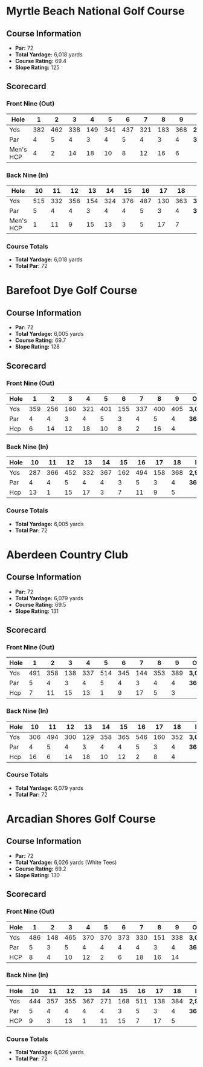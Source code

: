 # Myrtle Beach National Golf Course

## Course Information
- **Par:** 72
- **Total Yardage:** 6,018 yards
- **Course Rating:** 69.4
- **Slope Rating:** 125

## Scorecard

### Front Nine (Out)
| Hole     | 1   | 2   | 3   | 4   | 5   | 6   | 7   | 8   | 9   | **Out** |
|----------|-----|-----|-----|-----|-----|-----|-----|-----|-----|---------|
| Yds      | 382 | 462 | 338 | 149 | 341 | 437 | 321 | 183 | 368 | **2,981** |
| Par      | 4   | 5   | 4   | 3   | 4   | 5   | 4   | 3   | 4   | **36**    |
| Men's HCP| 4   | 2   | 14  | 18  | 10  | 8   | 12  | 16  | 6   |         |

### Back Nine (In)
| Hole     | 10  | 11  | 12  | 13  | 14  | 15  | 16  | 17  | 18  | **In**  |
|----------|-----|-----|-----|-----|-----|-----|-----|-----|-----|---------|
| Yds      | 515 | 332 | 356 | 154 | 324 | 376 | 487 | 130 | 363 | **3,037** |
| Par      | 5   | 4   | 4   | 3   | 4   | 4   | 5   | 3   | 4   | **36**    |
| Men's HCP| 1   | 11  | 9   | 15  | 13  | 3   | 5   | 17  | 7   |         |

### Course Totals
- **Total Yardage:** 6,018 yards
- **Total Par:** 72


# Barefoot Dye Golf Course

## Course Information
- **Par:** 72
- **Total Yardage:** 6,005 yards
- **Course Rating:** 69.7
- **Slope Rating:** 128

## Scorecard

### Front Nine (Out)
| Hole | 1   | 2   | 3   | 4   | 5   | 6   | 7   | 8   | 9   | **Out** |
|------|-----|-----|-----|-----|-----|-----|-----|-----|-----|---------|
| Yds  | 359 | 256 | 160 | 321 | 401 | 155 | 337 | 400 | 405 | **3,019** |
| Par  | 4   | 4   | 3   | 4   | 5   | 3   | 4   | 5   | 4   | **36**    |
| Hcp  | 6   | 14  | 12  | 18  | 10  | 8   | 2   | 16  | 4   |         |

### Back Nine (In)
| Hole | 10  | 11  | 12  | 13  | 14  | 15  | 16  | 17  | 18  | **In**  |
|------|-----|-----|-----|-----|-----|-----|-----|-----|-----|---------|
| Yds  | 287 | 366 | 452 | 332 | 367 | 162 | 494 | 158 | 368 | **2,986** |
| Par  | 4   | 4   | 5   | 4   | 4   | 3   | 5   | 3   | 4   | **36**    |
| Hcp  | 13  | 1   | 15  | 17  | 3   | 7   | 11  | 9   | 5   |         |

### Course Totals
- **Total Yardage:** 6,005 yards
- **Total Par:** 72


# Aberdeen Country Club

## Course Information
- **Par:** 72
- **Total Yardage:** 6,079 yards
- **Course Rating:** 69.5
- **Slope Rating:** 131

## Scorecard

### Front Nine (Out)
| Hole | 1   | 2   | 3   | 4   | 5   | 6   | 7   | 8   | 9   | **Out** |
|------|-----|-----|-----|-----|-----|-----|-----|-----|-----|---------|
| Yds  | 491 | 358 | 138 | 337 | 514 | 345 | 144 | 353 | 389 | **3,069** |
| Par  | 5   | 4   | 3   | 4   | 5   | 4   | 3   | 4   | 4   | **36**    |
| Hcp  | 7   | 11  | 15  | 13  | 1   | 9   | 17  | 5   | 3   |         |

### Back Nine (In)
| Hole | 10  | 11  | 12  | 13  | 14  | 15  | 16  | 17  | 18  | **In**  |
|------|-----|-----|-----|-----|-----|-----|-----|-----|-----|---------|
| Yds  | 306 | 494 | 300 | 129 | 358 | 365 | 546 | 160 | 352 | **3,010** |
| Par  | 4   | 5   | 4   | 3   | 4   | 4   | 5   | 3   | 4   | **36**    |
| Hcp  | 16  | 6   | 14  | 18  | 10  | 12  | 2   | 8   | 4   |         |

### Course Totals
- **Total Yardage:** 6,079 yards
- **Total Par:** 72

# Arcadian Shores Golf Course

## Course Information
- **Par:** 72
- **Total Yardage:** 6,026 yards (White Tees)
- **Course Rating:** 69.2
- **Slope Rating:** 130

## Scorecard

### Front Nine (Out)
| Hole     | 1   | 2   | 3   | 4   | 5   | 6   | 7   | 8   | 9   | **Out** |
|----------|-----|-----|-----|-----|-----|-----|-----|-----|-----|---------|
| Yds      | 486 | 148 | 465 | 370 | 370 | 373 | 330 | 151 | 338 | **3,031** |
| Par      | 5   | 3   | 5   | 4   | 4   | 4   | 4   | 3   | 4   | **36**    |
| HCP      | 8   | 4   | 10  | 12  | 2   | 6   | 18  | 16  | 14  |         |

### Back Nine (In)
| Hole     | 10  | 11  | 12  | 13  | 14  | 15  | 16  | 17  | 18  | **In**  |
|----------|-----|-----|-----|-----|-----|-----|-----|-----|-----|---------|
| Yds      | 444 | 357 | 355 | 367 | 271 | 168 | 511 | 138 | 384 | **2,995** |
| Par      | 5   | 4   | 4   | 4   | 4   | 3   | 5   | 3   | 4   | **36**    |
| HCP      | 9   | 3   | 13  | 1   | 11  | 15  | 7   | 17  | 5   |         |

### Course Totals
- **Total Yardage:** 6,026 yards
- **Total Par:** 72